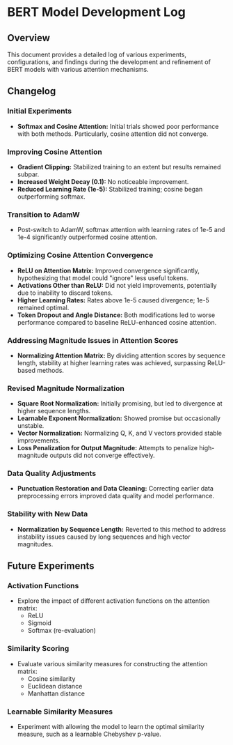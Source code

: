 # BERT Model Development Log

## Overview
This document provides a detailed log of various experiments, configurations, and findings during the development and refinement of BERT models with various attention mechanisms.

## Changelog

### Initial Experiments
- **Softmax and Cosine Attention:** Initial trials showed poor performance with both methods. Particularly, cosine attention did not converge.

### Improving Cosine Attention
- **Gradient Clipping:** Stabilized training to an extent but results remained subpar.
- **Increased Weight Decay (0.1):** No noticeable improvement.
- **Reduced Learning Rate (1e-5):** Stabilized training; cosine began outperforming softmax.

### Transition to AdamW
- Post-switch to AdamW, softmax attention with learning rates of 1e-5 and 1e-4 significantly outperformed cosine attention.

### Optimizing Cosine Attention Convergence
- **ReLU on Attention Matrix:** Improved convergence significantly, hypothesizing that model could "ignore" less useful tokens.
- **Activations Other than ReLU:** Did not yield improvements, potentially due to inability to discard tokens.
- **Higher Learning Rates:** Rates above 1e-5 caused divergence; 1e-5 remained optimal.
- **Token Dropout and Angle Distance:** Both modifications led to worse performance compared to baseline ReLU-enhanced cosine attention.

### Addressing Magnitude Issues in Attention Scores
- **Normalizing Attention Matrix:** By dividing attention scores by sequence length, stability at higher learning rates was achieved, surpassing ReLU-based methods.

### Revised Magnitude Normalization
- **Square Root Normalization:** Initially promising, but led to divergence at higher sequence lengths.
- **Learnable Exponent Normalization:** Showed promise but occasionally unstable.
- **Vector Normalization:** Normalizing Q, K, and V vectors provided stable improvements.
- **Loss Penalization for Output Magnitude:** Attempts to penalize high-magnitude outputs did not converge effectively.

### Data Quality Adjustments
- **Punctuation Restoration and Data Cleaning:** Correcting earlier data preprocessing errors improved data quality and model performance.

### Stability with New Data
- **Normalization by Sequence Length:** Reverted to this method to address instability issues caused by long sequences and high vector magnitudes.

## Future Experiments
### Activation Functions
- Explore the impact of different activation functions on the attention matrix:
  - ReLU
  - Sigmoid
  - Softmax (re-evaluation)

### Similarity Scoring
- Evaluate various similarity measures for constructing the attention matrix:
  - Cosine similarity
  - Euclidean distance
  - Manhattan distance

### Learnable Similarity Measures
- Experiment with allowing the model to learn the optimal similarity measure, such as a learnable Chebyshev p-value.
